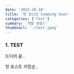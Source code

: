 ```yaml
---
date: '2022-10-18'
title: '첫 포스트 Comming Soon'
categories: ['Test']
summary: '개발 완료!'
thumbnail: './test.jpeg'
---
```


### 1. TEST

드디어 끝..

첫 포스트 커밍순..